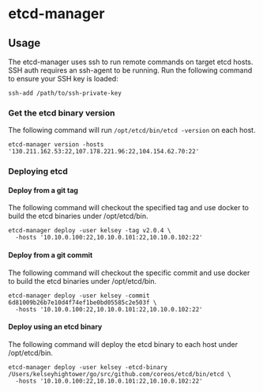 # etcd-manager

## Usage

The etcd-manager uses ssh to run remote commands on target etcd hosts. SSH auth requires an ssh-agent to be running.
Run the following command to ensure your SSH key is loaded:

```
ssh-add /path/to/ssh-private-key
``` 

### Get the etcd binary version

The following command will run `/opt/etcd/bin/etcd -version` on each host.

```
etcd-manager version -hosts '130.211.162.53:22,107.178.221.96:22,104.154.62.70:22'
```

### Deploying etcd

#### Deploy from a git tag

The following command will checkout the specified tag and use docker to build the etcd binaries under /opt/etcd/bin.

```
etcd-manager deploy -user kelsey -tag v2.0.4 \
  -hosts '10.10.0.100:22,10.10.0.101:22,10.10.0.102:22'
```

#### Deploy from a git commit

The following command will checkout the specific commit and use docker to build the etcd binaries under /opt/etcd/bin.

```
etcd-manager deploy -user kelsey -commit 6d81009b26b7e10d4f74ef1be0bd05585c2e503f \
  -hosts '10.10.0.100:22,10.10.0.101:22,10.10.0.102:22'
```

#### Deploy using an etcd binary

The following command will deploy the etcd binary to each host under /opt/etcd/bin.

```
etcd-manager deploy -user kelsey -etcd-binary /Users/kelseyhightower/go/src/github.com/coreos/etcd/bin/etcd \
  -hosts '10.10.0.100:22,10.10.0.101:22,10.10.0.102:22'
```
